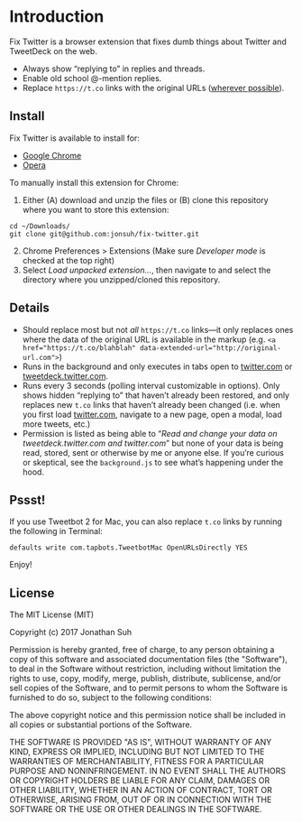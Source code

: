 # Introduction

Fix Twitter is a browser extension that fixes dumb things about Twitter and TweetDeck on the web.

- Always show “replying to” in replies and threads.
- Enable old school @-mention replies.
- Replace `https://t.co` links with the original URLs ([wherever possible](#details)).

## Install

Fix Twitter is available to install for:
- [Google Chrome](https://chrome.google.com/webstore/detail/fix-twitter/gnmfhemkaclbeooiklobpejpoihpfnfd)
- [Opera](https://addons.opera.com/en/extensions/details/fix-twitter/)

To manually install this extension for Chrome:

1. Either (A) download and unzip the files or (B) clone this repository where you want to store this extension:

```
cd ~/Downloads/
git clone git@github.com:jonsuh/fix-twitter.git
```

2. Chrome Preferences > Extensions (Make sure *Developer mode* is checked at the top right)
3. Select *Load unpacked extension...*, then navigate to and select the directory where you unzipped/cloned this repository.

## Details

- Should replace most but not *all* `https://t.co` links—it only replaces ones where the data of the original URL is available in the markup (e.g. `<a href="https://t.co/blahblah" data-extended-url="http://original-url.com">`)
- Runs in the background and only executes in tabs open to [twitter.com](https://twitter.com) or [tweetdeck.twitter.com](https://tweetdeck.twitter.com).
- Runs every 3 seconds (polling interval customizable in options). Only shows hidden “replying to” that haven’t already been restored, and only replaces new `t.co` links that haven’t already been changed (i.e. when you first load [twitter.com](https://twitter.com), navigate to a new page, open a modal, load more tweets, etc.)
- Permission is listed as being able to “*Read and change your data on tweetdeck.twitter.com and twitter.com*” but none of your data is being read, stored, sent or otherwise by me or anyone else. If you’re curious or skeptical, see the `background.js` to see what’s happening under the hood.

## Pssst!

If you use Tweetbot 2 for Mac, you can also replace `t.co` links by running the following in Terminal:

```
defaults write com.tapbots.TweetbotMac OpenURLsDirectly YES
```

Enjoy!

## License

The MIT License (MIT)

Copyright (c) 2017 Jonathan Suh

Permission is hereby granted, free of charge, to any person obtaining a copy of this software and associated documentation files (the "Software"), to deal in the Software without restriction, including without limitation the rights to use, copy, modify, merge, publish, distribute, sublicense, and/or sell copies of the Software, and to permit persons to whom the Software is furnished to do so, subject to the following conditions:

The above copyright notice and this permission notice shall be included in all copies or substantial portions of the Software.

THE SOFTWARE IS PROVIDED "AS IS", WITHOUT WARRANTY OF ANY KIND, EXPRESS OR IMPLIED, INCLUDING BUT NOT LIMITED TO THE WARRANTIES OF MERCHANTABILITY, FITNESS FOR A PARTICULAR PURPOSE AND NONINFRINGEMENT. IN NO EVENT SHALL THE AUTHORS OR COPYRIGHT HOLDERS BE LIABLE FOR ANY CLAIM, DAMAGES OR OTHER LIABILITY, WHETHER IN AN ACTION OF CONTRACT, TORT OR OTHERWISE, ARISING FROM, OUT OF OR IN CONNECTION WITH THE SOFTWARE OR THE USE OR OTHER DEALINGS IN THE SOFTWARE.
